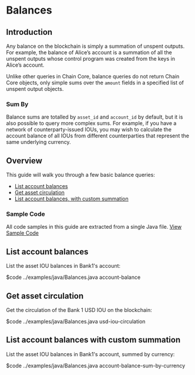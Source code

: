# Balances

## Introduction

Any balance on the blockchain is simply a summation of unspent outputs. For example, the balance of Alice’s account is a summation of all the unspent outputs whose control program was created from the keys in Alice’s account.

Unlike other queries in Chain Core, balance queries do not return Chain Core objects, only simple sums over the `amount` fields in a specified list of unspent output objects.

### Sum By

Balance sums are totalled by `asset_id` and `account_id` by default, but it is also possible to query more complex sums. For example, if you have a network of counterparty-issued IOUs, you may wish to calculate the account balance of all IOUs from different counterparties that represent the same underlying currency.


## Overview

This guide will walk you through a few basic balance queries:

* [List account balances](#list-account-balances)
* [Get asset circulation](#get-asset-circulation)
* [List account balances, with custom summation](#list-account-balances-with-custom-summation)


### Sample Code

All code samples in this guide are extracted from a single Java file.
<a href="../examples/java/Balances.java" class="downloadBtn btn success" target="\_blank">View Sample Code</a>


## List account balances

List the asset IOU balances in Bank1's account:

$code ../examples/java/Balances.java account-balance

## Get asset circulation

Get the circulation of the Bank 1 USD IOU on the blockchain:

$code ../examples/java/Balances.java usd-iou-circulation

## List account balances with custom summation

List the asset IOU balances in Bank1's account, summed by currency:

$code ../examples/java/Balances.java account-balance-sum-by-currency
